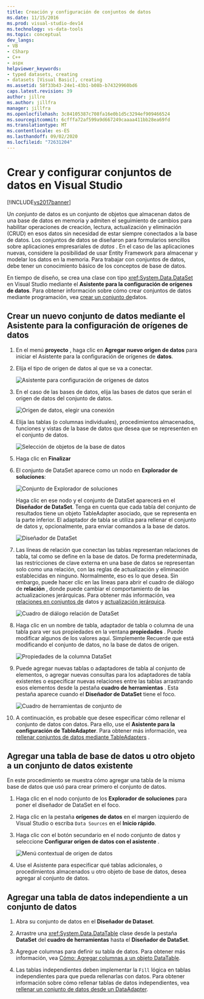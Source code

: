 ```yaml
---
title: Creación y configuración de conjuntos de datos
ms.date: 11/15/2016
ms.prod: visual-studio-dev14
ms.technology: vs-data-tools
ms.topic: conceptual
dev_langs:
- VB
- CSharp
- C++
- aspx
helpviewer_keywords:
- typed datasets, creating
- datasets [Visual Basic], creating
ms.assetid: 58f33b43-24e1-43b1-b08b-b74329960bd6
caps.latest.revision: 39
author: jillre
ms.author: jillfra
manager: jillfra
ms.openlocfilehash: 3c84105387c708fa16e0b1d5c3294ef909466524
ms.sourcegitcommit: 6cfffa72af599a9d667249caaaa411bb28ea69fd
ms.translationtype: MT
ms.contentlocale: es-ES
ms.lasthandoff: 09/02/2020
ms.locfileid: "72631204"
---
```

# <a name="create-and-configure-datasets-in-visual-studio"></a>Crear y configurar conjuntos de datos en Visual Studio
[!INCLUDE[vs2017banner](../includes/vs2017banner.md)]

Un *conjunto* de datos es un conjunto de objetos que almacenan datos de una base de datos en memoria y admiten el seguimiento de cambios para habilitar operaciones de creación, lectura, actualización y eliminación (CRUD) en esos datos sin necesidad de estar siempre conectados a la base de datos. Los conjuntos de datos se diseñaron para formularios sencillos sobre aplicaciones empresariales de *datos* . En el caso de las aplicaciones nuevas, considere la posibilidad de usar Entity Framework para almacenar y modelar los datos en la memoria. Para trabajar con conjuntos de datos, debe tener un conocimiento básico de los conceptos de base de datos.

 En tiempo de diseño, se crea una clase con tipo <xref:System.Data.DataSet> en Visual Studio mediante el **Asistente para la configuración de orígenes de datos**. Para obtener información sobre cómo crear conjuntos de datos mediante programación, vea [crear un conjunto de](https://msdn.microsoft.com/library/57629d8f-393e-4677-8b83-29ffde27f5fc)datos.

## <a name="create-a-new-dataset-by-using-the-data-source-configuration-wizard"></a>Crear un nuevo conjunto de datos mediante el Asistente para la configuración de orígenes de datos

1. En el menú **proyecto** , haga clic en **Agregar nuevo origen de datos** para iniciar el Asistente para la configuración de orígenes de **datos**.

2. Elija el tipo de origen de datos al que se va a conectar.

     ![Asistente para configuración de orígenes de datos](../data-tools/media/data-source-configuration-wizard.png "Asistente para configuración de orígenes de datos")

3. En el caso de las bases de datos, elija las bases de datos que serán el origen de datos del conjunto de datos.

     ![Origen de datos, elegir una conexión](../data-tools/media/data-source-choose-a-connection.png "Origen de datos, elegir una conexión")

4. Elija las tablas (o columnas individuales), procedimientos almacenados, funciones y vistas de la base de datos que desea que se representen en el conjunto de datos.

     ![Selección de objetos de la base de datos](../data-tools/media/raddata-chose-objects.png "raddata elegir objetos")

5. Haga clic en **Finalizar**

6. El conjunto de DataSet aparece como un nodo en **Explorador de soluciones**:

     ![Conjunto de Explorador de soluciones](../data-tools/media/dataset-in-solution-explorer.png "Conjunto de Explorador de soluciones")

     Haga clic en ese nodo y el conjunto de DataSet aparecerá en el **Diseñador de DataSet**. Tenga en cuenta que cada tabla del conjunto de resultados tiene un objeto TableAdapter asociado, que se representa en la parte inferior. El adaptador de tabla se utiliza para rellenar el conjunto de datos y, opcionalmente, para enviar comandos a la base de datos.

     ![Diseñador de DataSet](../data-tools/media/dataset-designer.png "Diseñador de DataSet")

7. Las líneas de relación que conectan las tablas representan relaciones de tabla, tal como se define en la base de datos. De forma predeterminada, las restricciones de clave externa en una base de datos se representan solo como una relación, con las reglas de actualización y eliminación establecidas en ninguno. Normalmente, eso es lo que desea. Sin embargo, puede hacer clic en las líneas para abrir el cuadro de diálogo de **relación** , donde puede cambiar el comportamiento de las actualizaciones jerárquicas. Para obtener más información, vea [relaciones en conjuntos de](../data-tools/relationships-in-datasets.md) datos y [actualización jerárquica](../data-tools/hierarchical-update.md).

     ![Cuadro de diálogo relación de DataSet](../data-tools/media/raddata-relation-dialog.png "cuadro de diálogo relación raddata")

8. Haga clic en un nombre de tabla, adaptador de tabla o columna de una tabla para ver sus propiedades en la ventana **propiedades** . Puede modificar algunos de los valores aquí. Simplemente Recuerde que está modificando el conjunto de datos, no la base de datos de origen.

     ![Propiedades de la columna DataSet](../data-tools/media/dataset-column-properties.png "Propiedades de la columna DataSet")

9. Puede agregar nuevas tablas o adaptadores de tabla al conjunto de elementos, o agregar nuevas consultas para los adaptadores de tabla existentes o especificar nuevas relaciones entre las tablas arrastrando esos elementos desde la pestaña **cuadro de herramientas** . Esta pestaña aparece cuando el **Diseñador de DataSet** tiene el foco.

     ![Cuadro de herramientas de conjunto de](../data-tools/media/raddata-dataset-toolbox.png "Cuadro de herramientas de raddata DataSet")

10. A continuación, es probable que desee especificar cómo rellenar el conjunto de datos con datos. Para ello, use el **Asistente para la configuración de TableAdapter**. Para obtener más información, vea [rellenar conjuntos de datos mediante TableAdapters](../data-tools/fill-datasets-by-using-tableadapters.md) .

## <a name="add-a-database-table-or-other-object-to-an-existing-dataset"></a>Agregar una tabla de base de datos u otro objeto a un conjunto de datos existente
 En este procedimiento se muestra cómo agregar una tabla de la misma base de datos que usó para crear primero el conjunto de datos.

1. Haga clic en el nodo conjunto de los **Explorador de soluciones** para poner el diseñador de DataSet en el foco.

2. Haga clic en la pestaña **orígenes de datos** en el margen izquierdo de Visual Studio o escriba `Data Sources` en el **Inicio rápido**.

3. Haga clic con el botón secundario en el nodo conjunto de datos y seleccione **Configurar origen de datos con el asistente** .

     ![Menú contextual de origen de datos](../data-tools/media/data-source-context-menu.png "Menú contextual de origen de datos")

4. Use el Asistente para especificar qué tablas adicionales, o procedimientos almacenados u otro objeto de base de datos, desea agregar al conjunto de datos.

## <a name="add-a-stand-alone-data-table-to-a-dataset"></a>Agregar una tabla de datos independiente a un conjunto de datos

1. Abra su conjunto de datos en el **Diseñador de Dataset**.

2. Arrastre una <xref:System.Data.DataTable> clase desde la pestaña **DataSet** del **cuadro de herramientas** hasta el **Diseñador de DataSet**.

3. Agregue columnas para definir su tabla de datos. Para obtener más información, vea [Cómo: Agregar columnas a un objeto DataTable](https://msdn.microsoft.com/library/8ca21f77-b99a-47a7-a656-7cfd7a1bd9df).

4. Las tablas independientes deben implementar la `Fill` lógica en tablas independientes para que pueda rellenarlas con datos. Para obtener información sobre cómo rellenar tablas de datos independientes, vea [rellenar un conjunto de datos desde un DataAdapter](https://msdn.microsoft.com/library/3fa0ac7d-e266-4954-bfac-3fbe2f913153).
